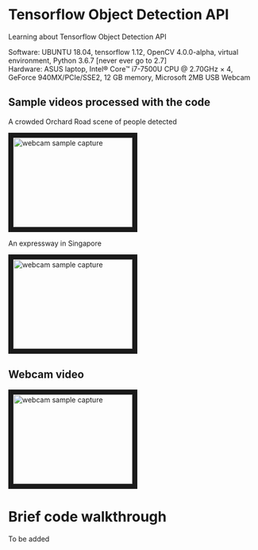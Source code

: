# Tensorflow Object Detection API 

Learning about Tensorflow Object Detection API  

Software:  UBUNTU 18.04, tensorflow 1.12, OpenCV 4.0.0-alpha, virtual environment, Python 3.6.7 [never ever go to 2.7]  
Hardware:  ASUS laptop, Intel® Core™ i7-7500U CPU @ 2.70GHz × 4, GeForce 940MX/PCIe/SSE2, 12 GB memory, Microsoft 2MB USB Webcam

##  Sample videos processed with the code

A crowded Orchard Road scene of people detected

<a href="http://www.youtube.com/watch?feature=player_embedded&v=uIKENd5VejM" target="_blank"><img src="https://img.youtube.com/vi/uIKENd5VejM/0.jpg" alt="webcam sample capture" width="240" height="180" border="10" /></a>

An expressway in Singapore

<a href="http://www.youtube.com/watch?feature=player_embedded&v=6qMIArxPo3k" target="_blank"><img src="https://img.youtube.com/vi/6qMIArxPo3k/0.jpg" alt="webcam sample capture" width="240" height="180" border="10" /></a>

##  Webcam video
<a href="http://www.youtube.com/watch?feature=player_embedded&v=8pmMGqQKLx0" target="_blank"><img src="https://img.youtube.com/vi/8pmMGqQKLx0/0.jpg" alt="webcam sample capture" width="240" height="180" border="10" /></a>

# Brief code walkthrough

To be added
